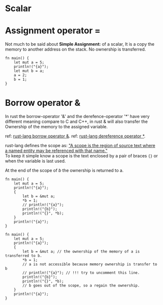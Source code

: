 # Scalar

# Assignment operator =

Not much to be said about **Simple Assignment:** of a scalar, It is a copy the memory to another address on the stack. No ownership is transferred.
```aquascope,interpreter+permissions,boundaries,stepper,horizontal
fn main() {
    let mut a = 5;
    println!("{a}");
    let mut b = a;
    a = 2;
    b = 1;
}
```

# Borrow operator &
<div class="warning">
    In rust the borrow-operator '&' and the derefence-operator '*' have very different meaning compare to C and C++,
    in rust & will also transfer the Ownership of the memory to the assigned variable.

ref: [rust-lang borrow operator &](https://doc.rust-lang.org/reference/expressions/operator-expr.html#r-expr.operator.borrow).
ref: [rust-lang dereference operator *](https://doc.rust-lang.org/reference/expressions/operator-expr.html#the-dereference-operator).
</div>

rust-lang defines the scope as:
["A scope is the region of source text where a named entity may be referenced with that name."](https://doc.rust-lang.org/reference/names/scopes.html)  
To keep it simple know a scope is the text enclosed by a pair of braces `{}` or when the variable is last used.

At the end of the scope of *b* the ownership is returned to a.
```aquascope,interpreter+permissions,boundaries,stepper,horizontal
fn main() {
    let mut a = 5;
    println!("{a}");
    {
        let b = &mut a;
        *b = 1;
        // println!("{a}");
        println!("{b}");
        println!("{}", *b);
    }
    println!("{a}");
}
```

```rust,editable
fn main() {
    let mut a = 5;
    println!("{a}");
    {
        let b = &mut a; // the ownership of the memory of a is transferred to b.
        *b = 1;
        // a is not accessible because memory ownership is transfer to b
        // println!("{a}"); // !!! try to uncomment this line.
        println!("{b}");
        println!("{}", *b);
        // b goes out of the scope, so a regain the ownership.
    }
    println!("{a}");
}
```







